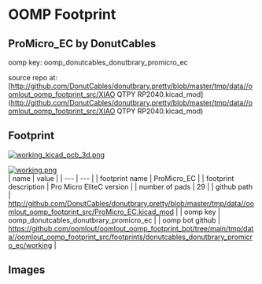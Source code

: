 # OOMP Footprint  
## ProMicro_EC  by DonutCables  
  
oomp key: oomp_donutcables_donutbrary_promicro_ec  
  
source repo at: [http://github.com/DonutCables/donutbrary.pretty/blob/master/tmp/data//oomlout_oomp_footprint_src/XIAO QTPY RP2040.kicad_mod](http://github.com/DonutCables/donutbrary.pretty/blob/master/tmp/data//oomlout_oomp_footprint_src/XIAO QTPY RP2040.kicad_mod)  
## Footprint  
  
[![working_kicad_pcb_3d.png](working_kicad_pcb_3d_600.png)](working_kicad_pcb_3d.png)  
  
[![working.png](working_600.png)](working.png)  
| name | value | 
| --- | --- | 
| footprint name | ProMicro_EC | 
| footprint description | Pro Micro EliteC version | 
| number of pads | 29 | 
| github path | http://github.com/DonutCables/donutbrary.pretty/blob/master/tmp/data//oomlout_oomp_footprint_src/ProMicro_EC.kicad_mod | 
| oomp key | oomp_donutcables_donutbrary_promicro_ec | 
| oomp bot github | https://github.com/oomlout/oomlout_oomp_footprint_bot/tree/main/tmp/data//oomlout_oomp_footprint_src/footprints/donutcables_donutbrary_promicro_ec/working | 
## Images  
